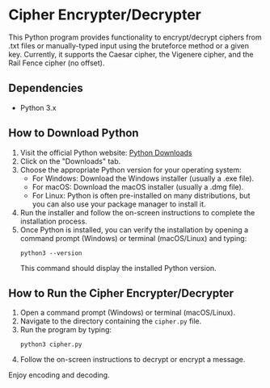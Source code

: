 # Cipher Encrypter/Decrypter

This Python program provides functionality to encrypt/decrypt ciphers from .txt files or manually-typed input using the bruteforce method or a given key. Currently, it supports the Caesar cipher, the Vigenere cipher, and the Rail Fence cipher (no offset).

## Dependencies
- Python 3.x

## How to Download Python
1. Visit the official Python website: [Python Downloads](https://www.python.org/downloads/)
2. Click on the "Downloads" tab.
3. Choose the appropriate Python version for your operating system:
    - For Windows: Download the Windows installer (usually a .exe file).
    - For macOS: Download the macOS installer (usually a .dmg file).
    - For Linux: Python is often pre-installed on many distributions, but you can also use your package manager to install it.
4. Run the installer and follow the on-screen instructions to complete the installation process.
5. Once Python is installed, you can verify the installation by opening a command prompt (Windows) or terminal (macOS/Linux) and typing:
    ```
    python3 --version
    ```
    This command should display the installed Python version.

## How to Run the Cipher Encrypter/Decrypter
1. Open a command prompt (Windows) or terminal (macOS/Linux).
2. Navigate to the directory containing the `cipher.py` file.
3. Run the program by typing:
    ```
    python3 cipher.py
    ```
4. Follow the on-screen instructions to decrypt or encrypt a message.

Enjoy encoding and decoding.
